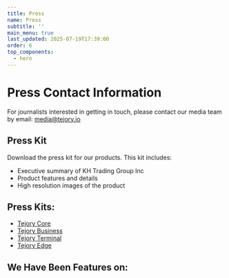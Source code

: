```yaml
---
title: Press
name: Press
subtitle: ''
main_menu: true
last_updated: 2025-07-19T17:39:00
order: 6
top_components:
  - hero
---
```

# Press Contact Information

For journalists interested in getting in touch, please contact our media team by email:
media@tejory.io

## Press Kit

Download the press kit for our products. This kit includes:

- Executive summary of KH Trading Group Inc
- Product features and details
- High resolution images of the product

## Press Kits:

- [Tejory Core](#)
- [Tejory Business](#)
- [Tejory Terminal](#)
- [Tejory Edge](#)

## We Have Been Features on:
